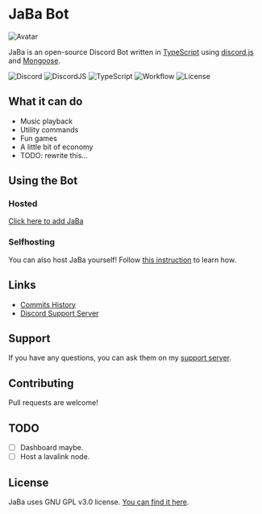 # JaBa Bot

![Avatar](https://images-ext-1.discordapp.net/external/-c1tHeOXck3bStDGw8hhNrm8OKuupnIc1bNDfDJh03Q/%3Fsize%3D2048/https/cdn.discordapp.com/avatars/708637495054565426/b1f752f3c8571128bc6666006d18b129.webp?format=webp&width=128&height=128)

JaBa is an open-source Discord Bot written in [TypeScript](https://www.typescriptlang.org/) using [discord.js](https://github.com/discordjs/discord.js) and [Mongoose](https://mongoosejs.com).

![Discord](https://img.shields.io/discord/892727526911258654?style=for-the-badge&logo=discord&label=Support%20Server&color=00BFFF&link=https%3A%2F%2Fgoogle.com)
![DiscordJS](https://img.shields.io/badge/discord.js-v14.20.0-blue.svg?logo=npm&style=for-the-badge)
![TypeScript](https://img.shields.io/badge/TypeScript-v5.8.2-blue.svg?logo=typescript&style=for-the-badge)
![Workflow](https://img.shields.io/github/actions/workflow/status/JonnyBro/JaBa/docker-publish.yml?branch=main&style=for-the-badge)
![License](https://img.shields.io/github/license/JonnyBro/JaBa?label=License&style=for-the-badge)

## What it can do

- Music playback
- Utility commands
- Fun games
- A little bit of economy
- TODO: rewrite this...

## Using the Bot

### Hosted

[Click here to add JaBa](https://discord.com/oauth2/authorize?client_id=708637495054565426)

### Selfhosting

You can also host JaBa yourself! Follow [this instruction](https://github.com/JonnyBro/JaBa/wiki/Self-Hosting) to learn how.

## Links

- [Commits History](https://github.com/JonnyBro/JaBa/commits)
- [Discord Support Server](https://discord.gg/Ptkj2n9nzZ)

## Support

If you have any questions, you can ask them on my [support server](#links).

## Contributing

Pull requests are welcome!

## TODO

- [ ] Dashboard maybe.
- [ ] Host a lavalink node.

## License

JaBa uses GNU GPL v3.0 license. [You can find it here](LICENSE).
